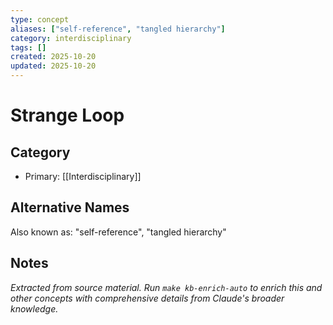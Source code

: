```yaml
---
type: concept
aliases: ["self-reference", "tangled hierarchy"]
category: interdisciplinary
tags: []
created: 2025-10-20
updated: 2025-10-20
---
```


# Strange Loop

## Category

- Primary: [[Interdisciplinary]]

## Alternative Names

Also known as: "self-reference", "tangled hierarchy"

## Notes

*Extracted from source material. Run `make kb-enrich-auto` to enrich this and other concepts with comprehensive details from Claude's broader knowledge.*
